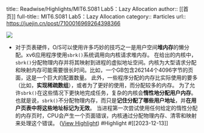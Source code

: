 title:: Readwise/Highlights/MIT6.S081 Lab5：Lazy Allocation
author:: [[首页]]
full-title:: MIT6.S081 Lab5：Lazy Allocation
category:: #articles
url:: https://juejin.cn/post/7100016969264398366

![](https://lf3-cdn-tos.bytescm.com/obj/static/xitu_juejin_web//static/favicons/apple-touch-icon.png)
- 对于页表硬件，O/S可以使用许多巧妙的技巧之一是用户空间**堆内存**的懒分配。xv6应用程序使用`sbrk()`系统调用向内核请求堆内存。 在给出的内核中，`sbrk()`分配物理内存并将其映射到进程的虚拟地址空间。内核为大型请求分配和映射内存可能需要很长时间。比如，一个GB包含262144个4096字节的页面，这是一个巨大的配置数量。 此外，一些程序分配的内存比实际使用的要多（比如，**实现稀疏数组**），或者为了更好的使用，而分配较多的内存。 为了允许`sbrk()`在这些情况下更快地完成任务，复杂的内核会**惰性地分配用户内存**。 也就是说，`sbrk()`不分配物理内存，而只是**记住分配了哪些用户地址**，并**在用户页表中将这些地址标记为无效**。 当进程第一次尝试使用任何给定的惰性分配的内存页时，CPU会产生一个页面错误，内核通过分配物理内存、清零和映射来处理这个错误。 ([View Highlight](https://read.readwise.io/read/01hhfdj0ff0dytk7c0ng4hdjrq)) #Highlight #[[2023-12-13]]